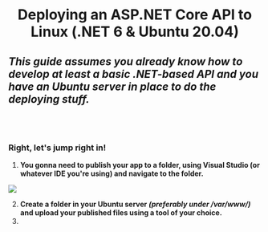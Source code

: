 <div align="center">

# Deploying an ASP.NET Core API to Linux (.NET 6 & Ubuntu 20.04)
</div>

## *This guide assumes you already know how to develop at least a basic .NET-based API and you have an Ubuntu server in place to do the deploying stuff.*

<br/>
<br/>

### **Right, let's jump right in!**

1. **You gonna need to publish your app to a folder, using Visual Studio (or whatever IDE you're using) and navigate to the folder.**

![](https://user-images.githubusercontent.com/46853837/215998278-a5deccd2-85db-4a7a-b05f-474d2f1a9f33.png)

2. **Create a folder in your Ubuntu server *(preferably under /var/www/)* and upload your published files using a tool of your choice.**
3. 